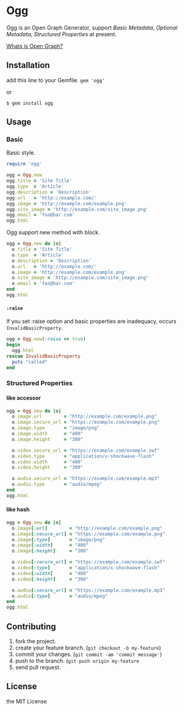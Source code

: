 # Ogg

Ogg is an Open Graph Generator, support *Basic Metadata*, *Optional Metadata*, *Structured Properties* at present.

[Whats is Open Graph?](http://ogp.me/)

## Installation

add this line to your Gemfile. `gem 'ogg'`

or

`$ gem install ogg`

## Usage

### Basic

Basic style.

```ruby
require 'ogg'

ogg = Ogg.new
ogg.title = 'Site Title'
ogg.type  = 'Article'
ogg.description = 'Description'
ogg.url   = 'http://example.com/'
ogg.image = 'http://example.com/example.png'
ogg.site_image = 'http://example.com/site_image.png'
ogg.email = 'foo@bar.com'
ogg.html
```

Ogg support new method with block.

```ruby
ogg = Ogg.new do |o|
  o.title = 'Site Title'
  o.type  = 'Article'
  o.description = 'Description'
  o.url   = 'http://example.com/'
  o.image = 'http://example.com/example.png'
  o.site_image = 'http://example.com/site_image.png'
  o.email = 'foo@bar.com'
end
ogg.html
```

#### `:raise`

If you set :raise option and basic properties are inadequacy, occurs `InvalidBasicProperty`.

```ruby
ogg = Ogg.new(:raise => true)
begin
  ogg.html 
rescue InvalidBasicProperty
  puts "called"
end
```

### Structured Properties

#### like accessor

```ruby
ogg = Ogg.new do |o|
  o.image.url        = "http://example.com/example.png"
  o.image.secure_url = "https://example.com/example.png"
  o.image.type       = "image/png"
  o.image.width      = "400"
  o.image.height     = "300"

  o.video.secure_url = "https://example.com/example.swf"
  o.video.type       = "application/x-shockwave-flash"
  o.video.width      = "400"
  o.video.height     = "300"

  o.audio.secure_url = "https://example.com/example.mp3"
  o.audio.type       = "audio/mpeg"
end
ogg.html
```

#### like hash

```ruby
ogg = Ogg.new do |o|
  o.image[:url]        = "http://example.com/example.png"
  o.image[:secure_url] = "https://example.com/example.png"
  o.image[:type]       = "image/png"
  o.image[:width]      = "400"
  o.image[:height]     = "300"

  o.video[:secure_url] = "https://example.com/example.swf"
  o.video[:type]       = "application/x-shockwave-flash"
  o.video[:width]      = "400"
  o.video[:height]     = "300"

  o.audio[:secure_url] = "https://example.com/example.mp3"
  o.audio[:type]       = "audio/mpeg"
end
ogg.html
```

## Contributing

1. fork the project.
2. create your feature branch. (`git checkout -b my-feature`)
3. commit your changes. (`git commit -am 'commit message'`)
4. push to the branch. (`git push origin my-feature`
5. send pull request.

## License

the MIT License
